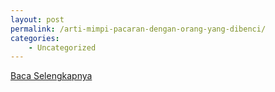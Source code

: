 ```yaml
---
layout: post
permalink: /arti-mimpi-pacaran-dengan-orang-yang-dibenci/
categories:
    - Uncategorized
---
```


[Baca Selengkapnya](/06)